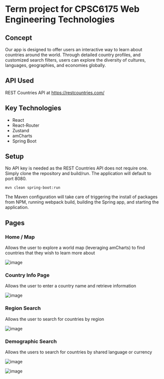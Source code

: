 # Term project for CPSC6175 Web Engineering Technologies

## Concept
Our app is designed to offer users an interactive way to learn about countries around the world. Through detailed country profiles, and customized search filters, users can explore the diversity of cultures, languages, geographies, and economies globally.

## API Used
REST Countries API at https://restcountries.com/

## Key Technologies
* React
* React-Router
* Zustand
* amCharts
* Spring Boot

## Setup
No API key is needed as the REST Countries API does not require one. Simply clone the repository and build/run. The application will default to port 8080.

```
mvn clean spring-boot:run
```
The Maven configuration will take care of triggering the install of packages from NPM, running webpack build, building the Spring app, and starting the application.

## Pages

### Home / Map
Allows the user to explore a world map (leveraging amCharts) to find countries that they wish to learn more about

![image](https://github.com/CSU-WebEngineering-Spr24/Group-6/assets/15681739/c207e556-045e-4009-a557-f5168444c35d)

### Country Info Page
Allows the user to enter a country name and retrieve information

![image](https://github.com/CSU-WebEngineering-Spr24/Group-6/assets/15681739/f6b5f1ac-6f25-4b2a-890f-507dcddfcee0)


### Region Search
Allows the user to search for countries by region

![image](https://github.com/CSU-WebEngineering-Spr24/Group-6/assets/15681739/bb6674ae-4425-44af-9f4f-27d9380b7daa)


### Demographic Search
Allows the users to search for countries by shared language or currency

![image](https://github.com/CSU-WebEngineering-Spr24/Group-6/assets/15681739/3d558343-8c31-4e83-ab68-e8be78ce6a60)

![image](https://github.com/CSU-WebEngineering-Spr24/Group-6/assets/15681739/92fa33fd-2fd3-405c-b532-e3803d27b936)



